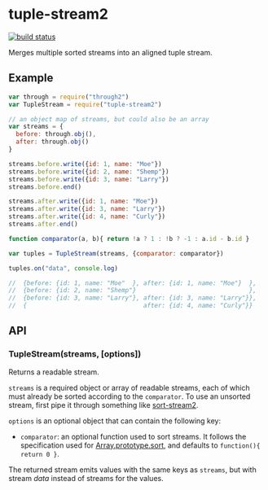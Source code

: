 tuple-stream2
=============

[![build status](https://secure.travis-ci.org/jed/tuple-stream2.svg)](http://travis-ci.org/jed/tuple-stream2)

Merges multiple sorted streams into an aligned tuple stream.

Example
-------

```javascript
var through = require("through2")
var TupleStream = require("tuple-stream2")

// an object map of streams, but could also be an array
var streams = {
  before: through.obj(),
  after: through.obj()
}

streams.before.write({id: 1, name: "Moe"})
streams.before.write({id: 2, name: "Shemp"})
streams.before.write({id: 3, name: "Larry"})
streams.before.end()

streams.after.write({id: 1, name: "Moe"})
streams.after.write({id: 3, name: "Larry"})
streams.after.write({id: 4, name: "Curly"})
streams.after.end()

function comparator(a, b){ return !a ? 1 : !b ? -1 : a.id - b.id }

var tuples = TupleStream(streams, {comparator: comparator})

tuples.on("data", console.log)

//  {before: {id: 1, name: "Moe"  }, after: {id: 1, name: "Moe"}  },
//  {before: {id: 2, name: "Shemp"}                               },
//  {before: {id: 3, name: "Larry"}, after: {id: 3, name: "Larry"}},
//  {                                after: {id: 4, name: "Curly"}}
```

API
---

### TupleStream(streams, [options])

Returns a readable stream.

`streams` is a required object or array of readable streams, each of which must already be sorted according to the `comparator`. To use an unsorted stream, first pipe it through something like [sort-stream2](https://github.com/jed/sort-stream2).

`options` is an optional object that can contain the following key:

- `comparator`: an optional function used to sort streams. It follows the specification used for [Array.prototype.sort](https://developer.mozilla.org/en-US/docs/Web/JavaScript/Reference/Global_Objects/Array/sort), and defaults to `function(){ return 0 }`.

The returned stream emits values with the same keys as `streams`, but with stream _data_ instead of streams for the values.
